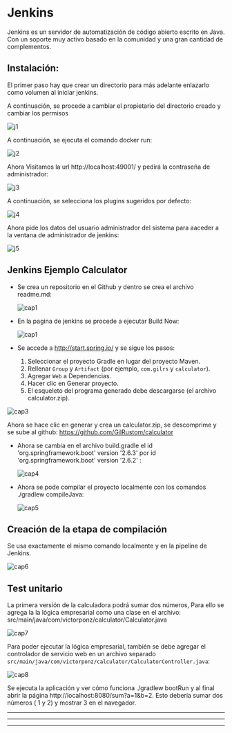 # Jenkins

Jenkins es un servidor de automatización de código abierto escrito en  Java. Con un soporte muy activo basado en la comunidad y una gran  cantidad de complementos.

## Instalación:

El primer paso hay que crear un directorio para más adelante enlazarlo como volumen al iniciar jenkins.

A continuación, se procede a cambiar el propietario del directorio creado y cambiar los permisos

![j1](../imagenes/j1.png)

A continuación, se ejecuta el comando docker run:

![j2](../imagenes/j2.png)

Ahora Visitamos la url http://localhost:49001/ y pedirá la contraseña de administrador:

![j3](../imagenes/j3.png)

A continuación, se selecciona los plugins sugeridos por defecto:

![j4](../imagenes/j4.png)

Ahora pide los datos del usuario administrador del sistema para aaceder a la ventana de administrador de jenkins:

![j5](../imagenes/j5.png)

## Jenkins Ejemplo Calculator

- Se crea un repositorio en el Github y dentro se crea el archivo readme.md:

  ![cap1](../imagenes/cap1.png)

  

- En la pagina de jenkins se procede a ejecutar Build Now:

  ![cap1](../imagenes/cap1.png)

- Se accede a  http://start.spring.io/ y se sigue los pasos:

  1. Seleccionar el proyecto Gradle en lugar del proyecto Maven.
  2. Rellenar `Group` y `Artifact` (por ejemplo, `com.gilrs` y `calculator`).
  3. Agregar `Web` a Dependencias.
  4. Hacer clic en Generar proyecto.
  5. El esqueleto del programa generado debe descargarse (el archivo calculator.zip).

![cap3](../imagenes/cap3.png)



Ahora se hace clic en generar y crea un calculator.zip, se descomprime y se sube al github: https://github.com/GilRustom/calculator

- Ahora se cambia en el archivo build.gradle el id 'org.springframework.boot' version '2.6.3' por id 'org.springframework.boot' version '2.6.2' :

  ![cap4](../imagenes/cap4.png)

- Ahora se pode compilar el proyecto localmente con los comandos ./gradlew compileJava:

  ![cap5](../imagenes/cap5.png)

## Creación de la etapa de compilación

Se usa exactamente el mismo comando localmente y en la pipeline de Jenkins.

![cap6](../imagenes/cap6.png)

## Test unitario

La primera versión de la calculadora podrá sumar dos números, Para ello se agrega la la lógica empresarial como una clase en el archivo: src/main/java/com/victorponz/calculator/Calculator.java

![cap7](../imagenes/cap7.png)

Para poder ejecutar la lógica empresarial, también se debe agregar el controlador de servicio web en un archivo separado `src/main/java/com/victorponz/calculator/CalculatorController.java`:

![cap8](../imagenes/cap8.png)

Se ejecuta la aplicación y ver cómo funciona ./gradlew bootRun y al final abrir la página http://localhost:8080/sum?a=1&b=2. Esto debería sumar dos números ( 1 y 2) y mostrar 3 en el navegador.

------------------------

------------------------

--------------------




